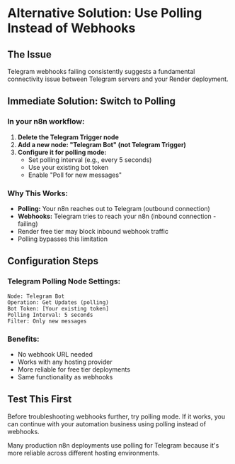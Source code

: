 # Alternative Solution: Use Polling Instead of Webhooks

## The Issue
Telegram webhooks failing consistently suggests a fundamental connectivity issue between Telegram servers and your Render deployment.

## Immediate Solution: Switch to Polling

### In your n8n workflow:
1. **Delete the Telegram Trigger node**
2. **Add a new node: "Telegram Bot" (not Telegram Trigger)**
3. **Configure it for polling mode:**
   - Set polling interval (e.g., every 5 seconds)
   - Use your existing bot token
   - Enable "Poll for new messages"

### Why This Works:
- **Polling:** Your n8n reaches out to Telegram (outbound connection)
- **Webhooks:** Telegram tries to reach your n8n (inbound connection - failing)
- Render free tier may block inbound webhook traffic
- Polling bypasses this limitation

## Configuration Steps

### Telegram Polling Node Settings:
```
Node: Telegram Bot
Operation: Get Updates (polling)
Bot Token: [Your existing token]
Polling Interval: 5 seconds
Filter: Only new messages
```

### Benefits:
- No webhook URL needed
- Works with any hosting provider
- More reliable for free tier deployments
- Same functionality as webhooks

## Test This First
Before troubleshooting webhooks further, try polling mode. If it works, you can continue with your automation business using polling instead of webhooks.

Many production n8n deployments use polling for Telegram because it's more reliable across different hosting environments.
